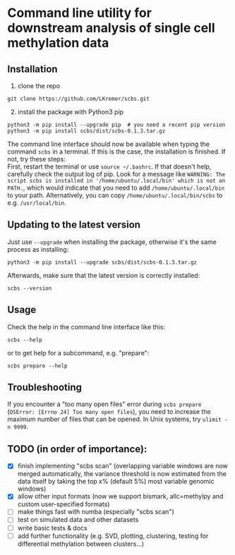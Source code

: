 # Command line utility for downstream analysis of single cell methylation data

## Installation
1. clone the repo
```
git clone https://github.com/LKremer/scbs.git
```
2. install the package with Python3 pip
```
python3 -m pip install --upgrade pip  # you need a recent pip version
python3 -m pip install scbs/dist/scbs-0.1.3.tar.gz
```
The command line interface should now be available when typing the command `scbs` in a terminal. If this is the case, the installation is finished. If not, try these steps:  
First, restart the terminal or use `source ~/.bashrc`. If that doesn't help, carefully check the output log of pip. Look for a message like `WARNING: The script scbs is installed in '/home/ubuntu/.local/bin' which is not on PATH.`, which would indicate that you need to add `/home/ubuntu/.local/bin` to your path. Alternatively, you can copy `/home/ubuntu/.local/bin/scbs` to e.g. `/usr/local/bin`.

## Updating to the latest version
Just use `--upgrade` when installing the package, otherwise it's the same process as installing:
```
python3 -m pip install --upgrade scbs/dist/scbs-0.1.3.tar.gz
```
Afterwards, make sure that the latest version is correctly installed:
```
scbs --version
```

## Usage
Check the help in the command line interface like this:
```
scbs --help
```
or to get help for a subcommand, e.g. "prepare":
```
scbs prepare --help
```

## Troubleshooting
If you encounter a "too many open files" error during `scbs prepare` (`OSError: [Errno 24] Too many open files`), you need to increase the maximum number of files that can be opened. In Unix systems, try `ulimit -n 9999`.

## TODO (in order of importance):
- [x] finish implementing "scbs scan" (overlapping variable windows are now merged automatically, the variance threshold is now estimated from the data itself by taking the top x% (default 5%) most variable genomic windows)
- [x] allow other input formats (now we support bismark, allc=methylpy and custom user-specified formats)
- [ ] make things fast with numba (especially "scbs scan")
- [ ] test on simulated data and other datasets
- [ ] write basic tests & docs
- [ ] add further functionality (e.g. SVD, plotting, clustering, testing for differential methylation between clusters...)
